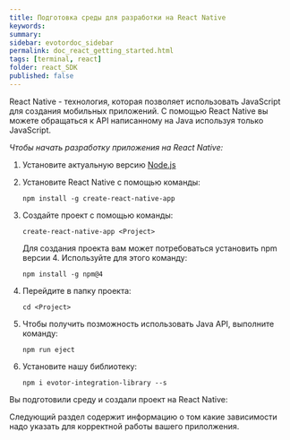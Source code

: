 ```yaml
---
title: Подготовка среды для разработки на React Native
keywords:
summary:
sidebar: evotordoc_sidebar
permalink: doc_react_getting_started.html
tags: [terminal, react]
folder: react_SDK
published: false
---
```


React Native - технология, которая позволяет использовать JavaScript для создания мобильных приложений. С помощью React Native вы можете обращаться к API написанному на Java используя только JavaScript.

*Чтобы начать разработку приложения на React Native:*

1. Установите актуальную версию [Node.js](https://nodejs.org/)
2. Установите React Native с помощью команды:

    ```
    npm install -g create-react-native-app
    ```

3. Создайте проект с помощью команды:

    ```
    create-react-native-app <Project>
    ```

    Для создания проекта вам может потребоваться установить npm версии 4. Используйте для этого команду:

    ```
    npm install -g npm@4
    ```

4. Перейдите в папку проекта:

    ```
    cd <Project>
    ```

7. Чтобы получить позможность использовать Java API, выполните команду:

    ```
    npm run eject
    ```

6. Установите нашу библиотеку:

    ```
    npm i evotor-integration-library --s
    ```

Вы подготовили среду и создали проект на React Native:

Следующий раздел содержит информацию о том какие зависимости надо указать для корректной работы вашего прилолжения.

